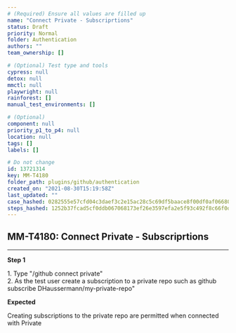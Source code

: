 ```yaml
---
# (Required) Ensure all values are filled up
name: "Connect Private - Subscriprtions"
status: Draft
priority: Normal
folder: Authentication
authors: ""
team_ownership: []

# (Optional) Test type and tools
cypress: null
detox: null
mmctl: null
playwright: null
rainforest: []
manual_test_environments: []

# (Optional)
component: null
priority_p1_to_p4: null
location: null
tags: []
labels: []

# Do not change
id: 13721314
key: MM-T4180
folder_path: plugins/github/authentication
created_on: "2021-08-30T15:19:58Z"
last_updated: ""
case_hashed: 0282555e57cfd04c3daef3c2e15ac28c5c69df5baace8f00df0af0668045fb1732215e1d56c28ac8e4d5fe5945413642
steps_hashed: 1252b37fcad5cf0ddb067068173ef26e3597efa2e5f93c492f8c66f0d5ef5a11b27f530acad3faa1e3a2dc0aca6d47c4
---
```


## MM-T4180: Connect Private - Subscriprtions

---

**Step 1**

1\. Type "/github connect private"\
2\. As the test user create a subscription to a private repo such as github subscribe DHaussermann/my-private-repo"

**Expected**

Creating subscriptions to the private repo are permitted when connected with Private
